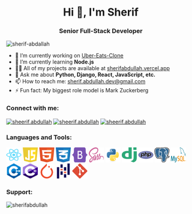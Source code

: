 <h1 align="center">Hi 👋, I'm Sherif</h1>
<h3 align="center">Senior Full-Stack Developer</h3>


<p align="left"> 
    <img src="https://komarev.com/ghpvc/?username=sherif-abdallah&label=Profile%20views&color=0e75b6&style=flat" alt="sherif-abdallah" /> 
</p>

- 🔭 I’m currently working on [Uber-Eats-Clone](https://github.com/sherifabdallah/Uber-Eats-Clone)
- 🌱 I’m currently learning **Node.js**
- 👨‍💻 All of my projects are available at [sherifabdullah.vercel.app](https://sherifabdullah.vercel.app/)
- 💬 Ask me about **Python, Django, React, JavaScript, etc.**
- 📫 How to reach me: [sherif.abdullah.dev@gmail.com](mailto:sherif.abdullah.dev@gmail.com)
- ⚡ Fun fact: My biggest role model is Mark Zuckerberg

### Connect with me:
<p align="left">
    <a href="https://fb.com/sheerif.abdullah" target="_blank"><img align="center" src="https://raw.githubusercontent.com/rahuldkjain/github-profile-readme-generator/master/src/images/icons/Social/facebook.svg" alt="sheerif.abdullah" height="30" width="40" /></a>
    <a href="https://www.instagram.com/sherif.obaid/" target="_blank"><img align="center" src="https://raw.githubusercontent.com/rahuldkjain/github-profile-readme-generator/master/src/images/icons/Social/instagram.svg" alt="sheerif.abdullah" height="30" width="40" /></a>
    <a href="https://www.linkedin.com/in/sherif-abdullah-b94385236/" target="_blank"><img align="center" src="https://raw.githubusercontent.com/rahuldkjain/github-profile-readme-generator/master/src/images/icons/Social/linked-in-alt.svg" alt="sheerif.abdullah" height="30" width="40" /></a>
</p>

### Languages and Tools:
<p align="left"> 
    <span  target="_blank" rel="noreferrer"> <img src="https://raw.githubusercontent.com/sherifabdallah/sherif-abdallah/main/icons/react.svg" width="40" height="40"/> </span>
      <span  target="_blank" rel="noreferrer"> <img src="https://raw.githubusercontent.com/sherifabdallah/sherif-abdallah/main/icons/javascript.svg" width="40" height="40"/> </span>
    <span  target="_blank" rel="noreferrer"> <img src="https://raw.githubusercontent.com/sherifabdallah/sherif-abdallah/main/icons/html.svg" width="40" height="40"/> </span>
    <span  target="_blank" rel="noreferrer"> <img src="https://raw.githubusercontent.com/sherifabdallah/sherif-abdallah/main/icons/css.svg" width="40" height="40"/> </span>
    <span  target="_blank" rel="noreferrer"> <img src="https://raw.githubusercontent.com/sherifabdallah/sherif-abdallah/main/icons/bootstrap.svg" width="40" height="40"/> </span>
      <span  target="_blank" rel="noreferrer"> <img src="https://raw.githubusercontent.com/sherifabdallah/sherif-abdallah/main/icons/sass.svg" width="40" height="40"/> </span>
    <span  target="_blank" rel="noreferrer"> <img src="https://raw.githubusercontent.com/sherifabdallah/sherif-abdallah/main/icons/python.svg" width="40" height="40"/> </span>
    <span  target="_blank" rel="noreferrer"> <img src="https://raw.githubusercontent.com/sherifabdallah/sherif-abdallah/main/icons/django.svg" width="40" height="40"/> </span>
    <span  target="_blank" rel="noreferrer"> <img src="https://raw.githubusercontent.com/devicons/devicon/master/icons/php/php-original.svg" width="40" height="40"/> </span>
    <span  target="_blank" rel="noreferrer"> <img src="https://raw.githubusercontent.com/sherifabdallah/sherif-abdallah/main/icons/postgresql.svg" width="40" height="40"/> </span>
    <span  target="_blank" rel="noreferrer"> <img src="https://raw.githubusercontent.com/sherifabdallah/sherif-abdallah/main/icons/mysql.svg" width="40" height="40"/> </span>
    <span  target="_blank" rel="noreferrer"> <img src="https://raw.githubusercontent.com/sherifabdallah/sherif-abdallah/main/icons/cpp.svg" width="40" height="40"/> </span>
    <span  target="_blank" rel="noreferrer"> <img src="https://raw.githubusercontent.com/sherifabdallah/sherif-abdallah/main/icons/csharp.svg" width="40" height="40"/> </span>
    <span  target="_blank" rel="noreferrer"> <img src="https://raw.githubusercontent.com/sherifabdallah/sherif-abdallah/main/icons/pytorch.svg" width="40" height="40"/> </span>
    <span  target="_blank" rel="noreferrer"> <img src="https://raw.githubusercontent.com/sherifabdallah/sherif-abdallah/main/icons/pandas.svg" width="40" height="40"/> </span>
    <span  target="_blank" rel="noreferrer"> <img src="https://raw.githubusercontent.com/sherifabdallah/sherif-abdallah/main/icons/git.svg" width="40" height="40"/> </span>

    
</p>

<h3 align="left">Support:</h3>
<p>
    <a href="https://www.buymeacoffee.com/sherifabdullah"> <img align="left" src="https://cdn.buymeacoffee.com/buttons/v2/default-yellow.png" height="50" width="210" alt="sherifabdullah" /></a>
</p>
